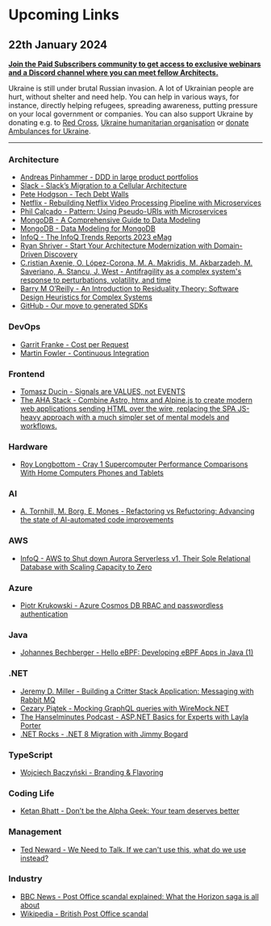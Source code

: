 # Upcoming Links

## 22th January 2024

**[Join the Paid Subscribers community to get access to exclusive webinars and a Discord channel where you can meet fellow Architects.](https://www.architecture-weekly.com/p/whats-architecture-weekly)**

Ukraine is still under brutal Russian invasion. A lot of Ukrainian people are hurt, without shelter and need help. You can help in various ways, for instance, directly helping refugees, spreading awareness, putting pressure on your local government or companies. You can also support Ukraine by donating e.g. to [Red Cross](https://www.icrc.org/en/donate/ukraine), [Ukraine humanitarian organisation](https://savelife.in.ua/en/donate/) or [donate Ambulances for Ukraine](https://www.gofundme.com/f/help-to-save-the-lives-of-civilians-in-a-war-zone).

---

### Architecture
- [Andreas Pinhammer - DDD in large product portfolios](https://www.youtube.com/watch?v=FzycqiJVioI)
- [Slack - Slack’s Migration to a Cellular Architecture](https://slack.engineering/slacks-migration-to-a-cellular-architecture/)
- [Pete Hodgson - Tech Debt Walls](https://blog.thepete.net/blog/2020/12/01/tech-debt-walls/)
- [Netflix - Rebuilding Netflix Video Processing Pipeline with Microservices](https://netflixtechblog.com/rebuilding-netflix-video-processing-pipeline-with-microservices-4e5e6310e359)
- [Phil Calçado - Pattern: Using Pseudo-URIs with Microservices](https://philcalcado.com/2017/03/22/pattern_using_seudo-uris_with_microservices.html)
- [MongoDB - A Comprehensive Guide to Data Modeling](https://www.mongodb.com/basics/data-modeling)
- [MongoDB - Data Modeling for MongoDB](https://learn.mongodb.com/learning-paths/data-modeling-for-mongodb)
- [InfoQ - The InfoQ Trends Reports 2023 eMag](https://www.infoq.com/minibooks/2023-infoq-trends-reports-emag/)
- [Ryan Shriver - Start Your Architecture Modernization with Domain-Driven Discovery](https://www.infoq.com/articles/architecture-modernization-domain-driven-discovery)
- [C.ristian Axenie, O. López-Corona, M. A. Makridis, M. Akbarzadeh, M. Saveriano, A. Stancu, J. West - Antifragility as a complex system's response to perturbations, volatility, and time](https://arxiv.org/abs/2312.13991v1)
- [Barry M O’Reilly - An Introduction to Residuality Theory: Software Design Heuristics for Complex Systems](https://www.researchgate.net/publication/340637947_An_Introduction_to_Residuality_Theory_Software_Design_Heuristics_for_Complex_Systems)
- [GitHub - Our move to generated SDKs](https://github.blog/2024-01-03-our-move-to-generated-sdks/)

### DevOps
- [Garrit Franke - Cost per Request](https://garrit.xyz/posts/2024-01-18-cost-per-request)
- [Martin Fowler - Continuous Integration](https://martinfowler.com/articles/continuousIntegration.html)

### Frontend
- [Tomasz Ducin - Signals are VALUES, not EVENTS](https://dev.to/ducin/signals-are-values-not-events-10bn)
- [The AHA Stack - Combine Astro, htmx and Alpine.js to create modern web applications sending HTML over the wire, replacing the SPA JS-heavy approach with a much simpler set of mental models and workflows.](https://ahastack.dev)

### Hardware
- [Roy Longbottom - Cray 1 Supercomputer Performance Comparisons With Home Computers Phones and Tablets](http://www.roylongbottom.org.uk/Cray%201%20Supercomputer%20Performance%20Comparisons%20With%20Home%20Computers%20Phones%20and%20Tablets.htm)

### AI
- [A. Tornhill, M. Borg, E. Mones - Refactoring vs Refuctoring: Advancing the state of AI-automated code improvements](https://codescene.com/hubfs/whitepapers/Refactoring-vs-Refuctoring-Advancing-the-state-of-AI-automated-code-improvements.pdf)

### AWS
- [InfoQ - AWS to Shut down Aurora Serverless v1, Their Sole Relational Database with Scaling Capacity to Zero](https://www.infoq.com/news/2024/01/aurora-serverless-v1-retirement/)

### Azure
- [Piotr Krukowski - Azure Cosmos DB RBAC and passwordless authentication](https://cloudchronicles.blog/blog/Azure-Cosmos-DB-RBAC-and-passwordless-authentication/)

### Java
- [Johannes Bechberger  - Hello eBPF: Developing eBPF Apps in Java (1)](https://foojay.io/today/hello-ebpf-developing-ebpf-apps-in-java-1/)

### .NET
- [Jeremy D. Miller - Building a Critter Stack Application: Messaging with Rabbit MQ](https://jeremydmiller.com/2024/01/16/building-a-critter-stack-application-messaging-with-rabbit-mq/)
- [Cezary Piątek - Mocking GraphQL queries with WireMock.NET](https://cezarypiatek.github.io/post/mocking-graphql-with-wiremock/)
- [The Hanselminutes Podcast - ASP.NET Basics for Experts with Layla Porter](https://www.hanselminutes.com/928/aspnet-basics-for-experts-with-layla-porter)
- [.NET Rocks - .NET 8 Migration with Jimmy Bogard](https://www.dotnetrocks.com/details/1880)

### TypeScript
- [Wojciech Baczyński - Branding & Flavoring](https://brightinventions.pl/blog/branding-flavoring/)

### Coding Life
- [Ketan Bhatt - Don’t be the Alpha Geek: Your team deserves better](https://ketanbhatt.com/alpha-geek/)

### Management
- [Ted Neward - We Need to Talk. If we can't use this, what do we use instead?](http://blogs.newardassociates.com/blog/2024/we-need-to-talk.html)

### Industry
- [BBC News - Post Office scandal explained: What the Horizon saga is all about](https://www.bbc.com/news/business-56718036)
- [Wikipedia - British Post Office scandal](https://en.wikipedia.org/wiki/British_Post_Office_scandal)